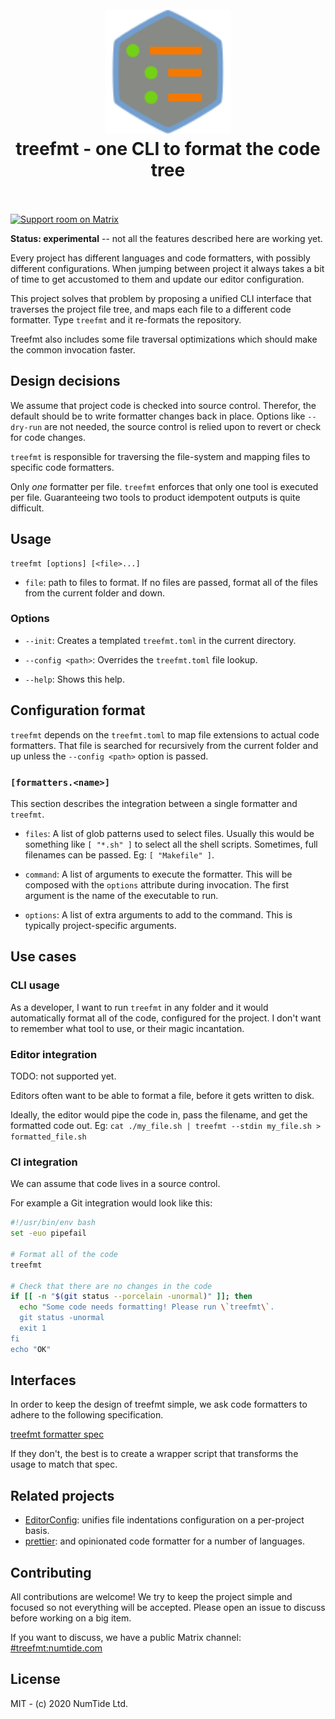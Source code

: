 <h1 align="center">
  <br>
  <img src="assets/logo.svg" alt="logo" width="200">
  <br>
  treefmt - one CLI to format the code tree
  <br>
  <br>
</h1>

[![Support room on Matrix](https://img.shields.io/matrix/treefmt:numtide.com.svg?label=%23treefmt%3Anumtide.com&logo=matrix&server_fqdn=matrix.numtide.com)](https://matrix.to/#/#treefmt:numtide.com)

**Status: experimental** -- not all the features described here are working
yet.

Every project has different languages and code formatters, with possibly
different configurations. When jumping between project it always takes a bit
of time to get accustomed to them and update our editor configuration.

This project solves that problem by proposing a unified CLI interface that
traverses the project file tree, and maps each file to a different code
formatter. Type `treefmt` and it re-formats the repository.

Treefmt also includes some file traversal optimizations which should make the
common invocation faster.

## Design decisions

We assume that project code is checked into source control. Therefor, the
default should be to write formatter changes back in place. Options like
`--dry-run` are not needed, the source control is relied upon to revert or
check for code changes.

`treefmt` is responsible for traversing the file-system and mapping files to
specific code formatters.

Only *one* formatter per file. `treefmt` enforces that only one tool is
executed per file. Guaranteeing two tools to product idempotent outputs is
quite difficult.

## Usage

```
treefmt [options] [<file>...]
```

* `file`: path to files to format. If no files are passed, format all of the
          files from the current folder and down.

### Options

* `--init`: Creates a templated `treefmt.toml` in the current directory.

* `--config <path>`: Overrides the `treefmt.toml` file lookup.

* `--help`: Shows this help.

## Configuration format

`treefmt` depends on the `treefmt.toml` to map file extensions to actual code
formatters. That file is searched for recursively from the current folder and
up unless the `--config <path>` option is passed.

### `[formatters.<name>]`

This section describes the integration between a single formatter and
`treefmt`.

* `files`: A list of glob patterns used to select files. Usually this would be
    something like `[ "*.sh" ]` to select all the shell scripts. Sometimes,
    full filenames can be passed. Eg: `[ "Makefile" ]`.

* `command`: A list of arguments to execute the formatter. This will be
    composed with the `options` attribute during invocation. The first argument
    is the name of the executable to run.

* `options`: A list of extra arguments to add to the command. This is typically
    project-specific arguments.

## Use cases

### CLI usage

As a developer, I want to run `treefmt` in any folder and it would
automatically format all of the code, configured for the project. I don't want
to remember what tool to use, or their magic incantation.

### Editor integration

TODO: not supported yet.

Editors often want to be able to format a file, before it gets written to disk.

Ideally, the editor would pipe the code in, pass the filename, and get the
formatted code out. Eg: `cat ./my_file.sh | treefmt --stdin my_file.sh >
formatted_file.sh`

### CI integration

We can assume that code lives in a source control.

For example a Git integration would look like this:

```sh
#!/usr/bin/env bash
set -euo pipefail

# Format all of the code
treefmt

# Check that there are no changes in the code
if [[ -n "$(git status --porcelain -unormal)" ]]; then
  echo "Some code needs formatting! Please run \`treefmt\`.
  git status -unormal
  exit 1
fi
echo "OK"
```

## Interfaces

In order to keep the design of treefmt simple, we ask code formatters to
adhere to the following specification.

[treefmt formatter spec](docs/formatter_spec.md)

If they don't, the best is to create a wrapper script that transforms the
usage to match that spec.

## Related projects

* [EditorConfig](https://editorconfig.org/): unifies file indentations
  configuration on a per-project basis.
* [prettier](https://prettier.io/): and opinionated code formatter for a
    number of languages.

## Contributing

All contributions are welcome! We try to keep the project simple and focused
so not everything will be accepted. Please open an issue to discuss before
working on a big item.

If you want to discuss, we have a public Matrix channel:
[#treefmt:numtide.com](https://matrix.to/#/#treefmt:numtide.com)

## License

MIT - (c) 2020 NumTide Ltd.
